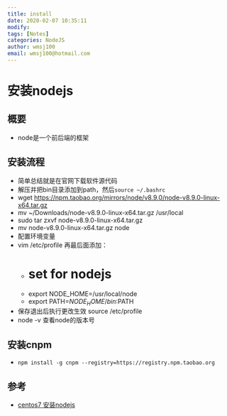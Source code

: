 ```yaml
---
title: install
date: 2020-02-07 10:35:11
modify: 
tags: [Notes]
categories: NodeJS
author: wmsj100
email: wmsj100@hotmail.com
---
```


# 安装nodejs

## 概要

- node是一个前后端的框架

## 安装流程

- 简单总结就是在官网下载软件源代码
- 解压并把bin目录添加到path，然后`source ~/.bashrc`
- wget https://npm.taobao.org/mirrors/node/v8.9.0/node-v8.9.0-linux-x64.tar.gz
- mv ~/Downloads/node-v8.9.0-linux-x64.tar.gz /usr/local
- sudo tar zxvf node-v8.9.0-linux-x64.tar.gz
- mv node-v8.9.0-linux-x64.tar.gz node
- 配置环境变量
- vim /etc/profile 再最后面添加：
	- # set for nodejs
	- export NODE_HOME=/usr/local/node
	- export PATH=$NODE_HOME/bin:$PATH
- 保存退出后执行更改生效 source /etc/profile
- node -v 查看node的版本号

## 安装cnpm

- `npm install -g cnpm --registry=https://registry.npm.taobao.org`

## 参考

- [centos7 安装nodejs](http://blog.csdn.net/jonatha_n/article/details/75271050)
